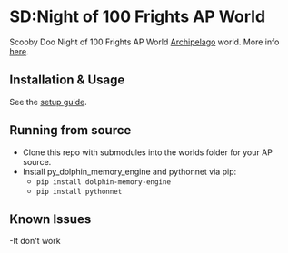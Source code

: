 # SD:Night of 100 Frights AP World

Scooby Doo Night of 100 Frights AP World [Archipelago](https://archipelago.gg/) world.
More info [here](https://github.com/vgm5/Night_Of_100_Frights_ap_world/blob/main/docs/en_bfbb.md).

## Installation & Usage

See the [setup guide](https://github.com/vgm5/Night_Of_100_Frights_ap_world/blob/main/docs/setup_en.md).

## Running from source

- Clone this repo with submodules into the worlds folder for your AP source.
- Install py_dolphin_memory_engine and pythonnet via pip:
    - ``pip install dolphin-memory-engine``
    - ``pip install pythonnet``

## Known Issues

-It don't work
